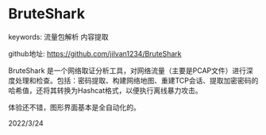 # BruteShark

keywords: 流量包解析 内容提取  

github地址: https://github.com/jilvan1234/BruteShark  

BruteShark 是一个网络取证分析工具，对网络流量（主要是PCAP文件）进行深度处理和检查。包括：密码提取、构建网络地图、重建TCP会话、提取加密密码的哈希值，还将其转换为Hashcat格式，以便执行离线暴力攻击。  

体验还不错，图形界面基本是全自动化的。  


2022/3/24  
